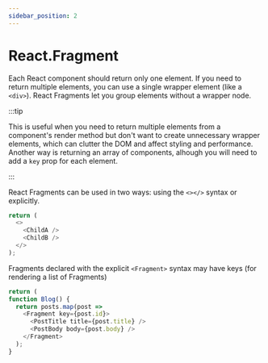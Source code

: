 ```yaml
---
sidebar_position: 2
---
```


# React.Fragment

Each React component should return only one element. If you need to return
multiple elements, you can use a single wrapper element (like a `<div>`). React
Fragments let you group elements without a wrapper node.

:::tip

This is useful when you need to return multiple elements from a component's
render method but don't want to create unnecessary wrapper elements, which can
clutter the DOM and affect styling and performance. Another way is returning an
array of components, alhough you will need to add a `key` prop for each element.

:::

React Fragments can be used in two ways: using the `<></>` syntax or explicitly.

```javascript
return (
  <>
    <ChildA />
    <ChildB />
  </>
);
```

Fragments declared with the explicit `<Fragment>` syntax may have keys
(for rendering a list of Fragments)

```javascript
return (
function Blog() {
  return posts.map(post =>
    <Fragment key={post.id}>
      <PostTitle title={post.title} />
      <PostBody body={post.body} />
    </Fragment>
  );
}
```
